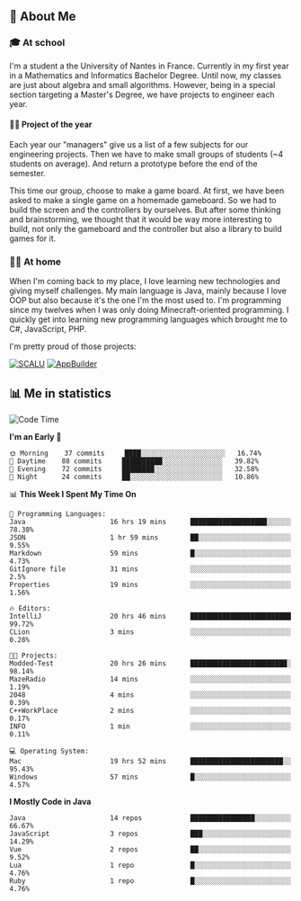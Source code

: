 ## 👀 About Me

### 🎓 At school

I'm a student a the University of Nantes in France. Currently in my first year in a Mathematics and Informatics Bachelor Degree. Until now, my classes are just about algebra and small algorithms. However, being in a special section targeting a Master's Degree, we have projects to engineer each year. 

#### 🔧🔬 Project of the year

Each year our "managers" give us a list of a few subjects for our engineering projects. Then we have to make small groups of students (~4 students on average). And return a prototype before the end of the semester.

This time our group, choose to make a game board. At first, we have been asked to make a single game on a homemade gameboard. So we had to build the screen and the controllers by ourselves. 
But after some thinking and brainstorming, we thought that it would be way more interesting to build, not only the gameboard and the controller but also a library to build games for it.

### 👨‍💻 At home

When I'm coming back to my place, I love learning new technologies and giving myself challenges. My main language is Java, mainly because I love OOP but also because it's the one I'm the most used to. I'm programming since my twelves when I was only doing Minecraft-oriented programming.  I quickly get into learning new programming languages which brought me to C#, JavaScript, PHP. 

I'm pretty proud of those projects:

[![SCALU](https://github-readme-stats.vercel.app/api/pin?username=renardfute&repo=SCALU)](https://github.com/renardfute/scalu)
[![AppBuilder](https://github-readme-stats.vercel.app/api/pin?username=pulsedev2&repo=AppBuilder)](https://github.com/pulsedev2/AppBuilder)

## 📊 Me in statistics
<!--START_SECTION:waka-->
![Code Time](http://img.shields.io/badge/Code%20Time-64%20hrs%2032%20mins-blue)

**I'm an Early 🐤** 

```text
🌞 Morning    37 commits     ████░░░░░░░░░░░░░░░░░░░░░   16.74% 
🌆 Daytime    88 commits     ██████████░░░░░░░░░░░░░░░   39.82% 
🌃 Evening    72 commits     ████████░░░░░░░░░░░░░░░░░   32.58% 
🌙 Night      24 commits     ██░░░░░░░░░░░░░░░░░░░░░░░   10.86%

```


📊 **This Week I Spent My Time On** 

```text
💬 Programming Languages: 
Java                     16 hrs 19 mins      ███████████████████░░░░░░   78.38% 
JSON                     1 hr 59 mins        ██░░░░░░░░░░░░░░░░░░░░░░░   9.55% 
Markdown                 59 mins             █░░░░░░░░░░░░░░░░░░░░░░░░   4.73% 
GitIgnore file           31 mins             ░░░░░░░░░░░░░░░░░░░░░░░░░   2.5% 
Properties               19 mins             ░░░░░░░░░░░░░░░░░░░░░░░░░   1.56%

🔥 Editors: 
IntelliJ                 20 hrs 46 mins      █████████████████████████   99.72% 
CLion                    3 mins              ░░░░░░░░░░░░░░░░░░░░░░░░░   0.28%

🐱‍💻 Projects: 
Modded-Test              20 hrs 26 mins      ████████████████████████░   98.14% 
MazeRadio                14 mins             ░░░░░░░░░░░░░░░░░░░░░░░░░   1.19% 
2048                     4 mins              ░░░░░░░░░░░░░░░░░░░░░░░░░   0.39% 
C++WorkPlace             2 mins              ░░░░░░░░░░░░░░░░░░░░░░░░░   0.17% 
INFO                     1 min               ░░░░░░░░░░░░░░░░░░░░░░░░░   0.11%

💻 Operating System: 
Mac                      19 hrs 52 mins      ███████████████████████░░   95.43% 
Windows                  57 mins             █░░░░░░░░░░░░░░░░░░░░░░░░   4.57%

```

**I Mostly Code in Java** 

```text
Java                     14 repos            ████████████████░░░░░░░░░   66.67% 
JavaScript               3 repos             ███░░░░░░░░░░░░░░░░░░░░░░   14.29% 
Vue                      2 repos             ██░░░░░░░░░░░░░░░░░░░░░░░   9.52% 
Lua                      1 repo              █░░░░░░░░░░░░░░░░░░░░░░░░   4.76% 
Ruby                     1 repo              █░░░░░░░░░░░░░░░░░░░░░░░░   4.76%

```



<!--END_SECTION:waka-->
